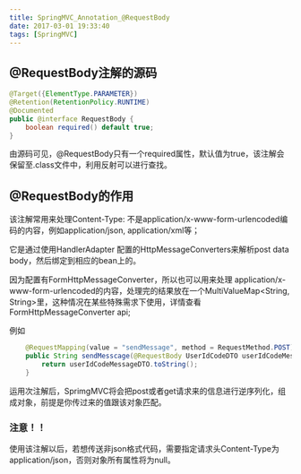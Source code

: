 ```yaml
---
title: SpringMVC_Annotation_@RequestBody
date: 2017-03-01 19:33:40
tags: [SpringMVC]
---
```

## @RequestBody注解的源码
```java
@Target({ElementType.PARAMETER})
@Retention(RetentionPolicy.RUNTIME)
@Documented
public @interface RequestBody {
    boolean required() default true;
}
```
由源码可见，@RequestBody只有一个required属性，默认值为true，该注解会保留至.class文件中，利用反射可以进行查找。

<!--more-->

## @RequestBody的作用
该注解常用来处理Content-Type: 不是application/x-www-form-urlencoded编码的内容，例如application/json, application/xml等；

它是通过使用HandlerAdapter 配置的HttpMessageConverters来解析post data body，然后绑定到相应的bean上的。

因为配置有FormHttpMessageConverter，所以也可以用来处理 application/x-www-form-urlencoded的内容，处理完的结果放在一个MultiValueMap<String, String>里，这种情况在某些特殊需求下使用，详情查看FormHttpMessageConverter api;

例如
```JAVA
    @RequestMapping(value = "sendMessage", method = RequestMethod.POST)
    public String sendMesscage(@RequestBody UserIdCodeDTO userIdCodeMessageDTO) {
        return userIdCodeMessageDTO.toString();
    }
```

运用次注解后，SprimgMVC将会把post或者get请求来的信息进行逆序列化，组成对象，前提是你传过来的值跟该对象匹配。

### 注意！！
使用该注解以后，若想传送非json格式代码，需要指定请求头Content-Type为application/json，否则对象所有属性将为null。